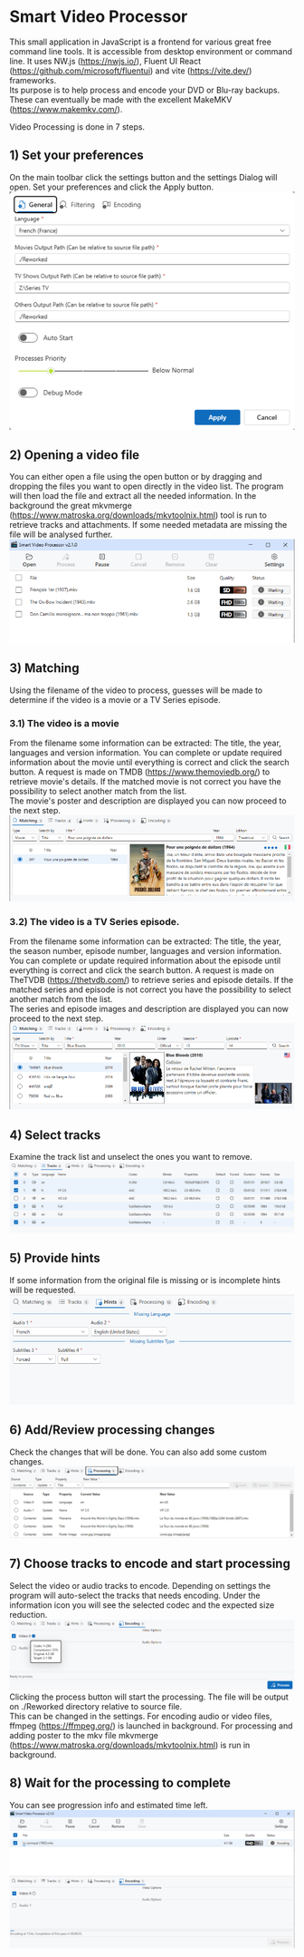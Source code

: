 # Smart Video Processor

This small application in JavaScript is a frontend for various great free command line tools. It is accessible from desktop environment or command line.
It uses NW.js (https://nwjs.io/), Fluent UI React (https://github.com/microsoft/fluentui) and vite (https://vite.dev/) frameworks.  
Its purpose is to help process and encode your DVD or Blu-ray backups. 
These can eventually be made with the excellent MakeMKV (https://www.makemkv.com/).

Video Processing is done in 7 steps.

## 1) Set your preferences
On the main toolbar click the settings button and the settings Dialog will open.
Set your preferences and click the Apply button.  
![Settings-page1](./docs/img/settings-page1.png)

## 2) Opening a video file
You can either open a file using the open button or by dragging and dropping the files you want to open directly in the video list.
The program will then load the file and extract all the needed information.
In the background the great mkvmerge (https://www.matroska.org/downloads/mkvtoolnix.html) tool is run to retrieve
tracks and attachments. If some needed metadata are missing the file will be analysed further.  
![Video List](./docs/img/video-list.png)

## 3) Matching
Using the filename of the video to process, guesses will be made to determine if the video is a movie or a TV Series episode.

### 3.1) The video is a movie
From the filename some information can be extracted: 
The title, the year, languages and version information.
You can complete or update required information about the movie until everything is correct and click the search button.
A request is made on TMDB (https://www.themoviedb.org/) to retrieve movie's details. 
If the matched movie is not correct you have the possibility to select another match from the list.  
The movie's poster and description are displayed you can now proceed to the next step.  
![Matching a Movie](./docs/img/matching-movie.png)

### 3.2) The video is a TV Series episode.
From the filename some information can be extracted:
The title, the year, the season number, episode number, languages and version information.
You can complete or update required information about the episode until everything is correct and click the search button.
A request is made on TheTVDB (https://thetvdb.com/) to retrieve series and episode details.
If the matched series and episode is not correct you have the possibility to select another match from the list.  
The series and episode images and description are displayed you can now proceed to the next step.  
![Matching a Series Episode](./docs/img/matching-episode.png)

## 4) Select tracks 
Examine the track list and unselect the ones you want to remove.  
![Track List](./docs/img/tracks.png)

## 5) Provide hints
If some information from the original file is missing or is incomplete hints will be requested.  
![Providing Hints](./docs/img/hints.png)

## 6) Add/Review processing changes
Check the changes that will be done. You can also add some custom changes.  
![Review Processing](./docs/img/processing.png)

## 7) Choose tracks to encode and start processing
Select the video or audio tracks to encode. Depending on settings the program will auto-select the tracks
that needs encoding. Under the information icon you will see the selected codec and the expected size reduction.   
![Encoding](./docs/img/encoding.png)  
Clicking the process button will start the processing. The file will be output on ./Reworked directory relative to source file.  
This can be changed in the settings.
For encoding audio or video files, ffmpeg (https://ffmpeg.org/) is launched in background.
For processing and adding poster to the mkv file mkvmerge (https://www.matroska.org/downloads/mkvtoolnix.html) is run in background.

## 8) Wait for the processing to complete
You can see progression info and estimated time left.  
![Waiting](./docs/img/waiting.png)
